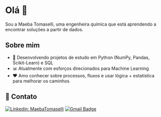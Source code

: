# Olá 👋

Sou a Maeba Tomaselli, uma engenheira química que está aprendendo a encontrar soluções a partir de dados.


## Sobre mim

- 🌱 Desenvolvendo projetos de estudo em Python (NumPy, Pandas, Scikit-Learn) e SQL
- 📊 Atualmente com esforços direcionados para Machine Learning
- ❤ Amo conhecer sobre processos, fluxos e usar lógica + estatística para melhorar os caminhos


## 📱 Contato
[![Linkedin: MaebaTomaselli](https://img.shields.io/badge/-MaebaTomaselli-blue?style=flat-square&logo=Linkedin&logoColor=white&link=https://www.linkedin.com/in/maebatomaselli/)](https://www.linkedin.com/in/maebatomaselli/)
[![Gmail Badge](https://img.shields.io/badge/-maeba.tomaselli@gmail.com-c14438?style=flat-square&logo=Gmail&logoColor=white&link=mailto:maeba.tomaselli@gmail.com)](mailto:maeba.tomaselli@gmail.com)
